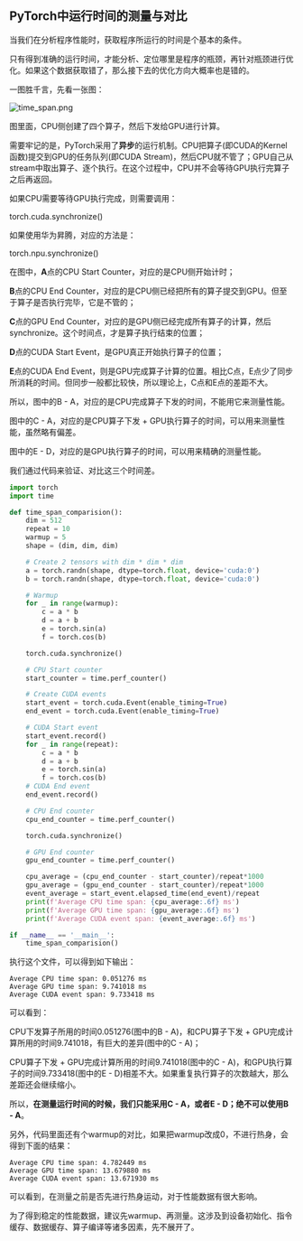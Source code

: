 ## PyTorch中运行时间的测量与对比

当我们在分析程序性能时，获取程序所运行的时间是个基本的条件。

只有得到准确的运行时间，才能分析、定位哪里是程序的瓶颈，再针对瓶颈进行优化。如果这个数据获取错了，那么接下去的优化方向大概率也是错的。

一图胜千言，先看一张图：





![time_span.png](D:\time_span.png)



图里面，CPU侧创建了四个算子，然后下发给GPU进行计算。

需要牢记的是，PyTorch采用了**异步**的运行机制。CPU把算子(即CUDA的Kernel函数)提交到GPU的任务队列(即CUDA Stream)，然后CPU就不管了；GPU自己从stream中取出算子、逐个执行。在这个过程中，CPU并不会等待GPU执行完算子之后再返回。

如果CPU需要等待GPU执行完成，则需要调用：

torch.cuda.synchronize()

如果使用华为昇腾，对应的方法是：

torch.npu.synchronize()



在图中，**A**点的CPU Start Counter，对应的是CPU侧开始计时；

**B**点的CPU End Counter，对应的是CPU侧已经把所有的算子提交到GPU。但至于算子是否执行完毕，它是不管的；

**C**点的GPU End Counter，对应的是GPU侧已经完成所有算子的计算，然后synchronize。这个时间点，才是算子执行结束的位置；

**D**点的CUDA Start Event，是GPU真正开始执行算子的位置；

**E**点的CUDA End Event，则是GPU完成算子计算的位置。相比C点，E点少了同步所消耗的时间。但同步一般都比较快，所以理论上，C点和E点的差距不大。

所以，图中的B - A，对应的是CPU完成算子下发的时间，不能用它来测量性能。

图中的C - A，对应的是CPU算子下发 + GPU执行算子的时间，可以用来测量性能，虽然略有偏差。

图中的E - D，对应的是GPU执行算子的时间，可以用来精确的测量性能。

我们通过代码来验证、对比这三个时间差。

```python
import torch 
import time

def time_span_comparision():
    dim = 512
    repeat = 10
    warmup = 5
    shape = (dim, dim, dim)

    # Create 2 tensors with dim * dim * dim
    a = torch.randn(shape, dtype=torch.float, device='cuda:0')
    b = torch.randn(shape, dtype=torch.float, device='cuda:0')

    # Warmup
    for _ in range(warmup):
        c = a * b
        d = a + b
        e = torch.sin(a)
        f = torch.cos(b)

    torch.cuda.synchronize()

    # CPU Start counter
    start_counter = time.perf_counter()

    # Create CUDA events
    start_event = torch.cuda.Event(enable_timing=True)
    end_event = torch.cuda.Event(enable_timing=True)

    # CUDA Start event
    start_event.record()
    for _ in range(repeat):
        c = a * b
        d = a + b
        e = torch.sin(a)
        f = torch.cos(b)
    # CUDA End event
    end_event.record()

    # CPU End counter
    cpu_end_counter = time.perf_counter()

    torch.cuda.synchronize()

    # GPU End counter
    gpu_end_counter = time.perf_counter()

    cpu_average = (cpu_end_counter - start_counter)/repeat*1000
    gpu_average = (gpu_end_counter - start_counter)/repeat*1000
    event_average = start_event.elapsed_time(end_event)/repeat
    print(f'Average CPU time span: {cpu_average:.6f} ms')
    print(f'Average GPU time span: {gpu_average:.6f} ms')
    print(f'Average CUDA event span: {event_average:.6f} ms')

if __name__ == '__main__':
    time_span_comparision()
```

执行这个文件，可以得到如下输出：

```shell
Average CPU time span: 0.051276 ms
Average GPU time span: 9.741018 ms
Average CUDA event span: 9.733418 ms
```

可以看到：

CPU下发算子所用的时间0.051276(图中的B - A)，和CPU算子下发 + GPU完成计算所用的时间9.741018，有巨大的差异(图中的C - A)；

CPU算子下发 + GPU完成计算所用的时间9.741018(图中的C - A)，和GPU执行算子的时间9.733418(图中的E - D)相差不大。如果重复执行算子的次数越大，那么差距还会继续缩小。

所以，**在测量运行时间的时候，我们只能采用C - A，或者E - D；绝不可以使用B - A**。



另外，代码里面还有个warmup的对比，如果把warmup改成0，不进行热身，会得到下面的结果：

```shell
Average CPU time span: 4.782449 ms
Average GPU time span: 13.679880 ms
Average CUDA event span: 13.671930 ms
```

可以看到，在测量之前是否先进行热身运动，对于性能数据有很大影响。

为了得到稳定的性能数据，建议先warmup、再测量。这涉及到设备初始化、指令缓存、数据缓存、算子编译等诸多因素，先不展开了。

















